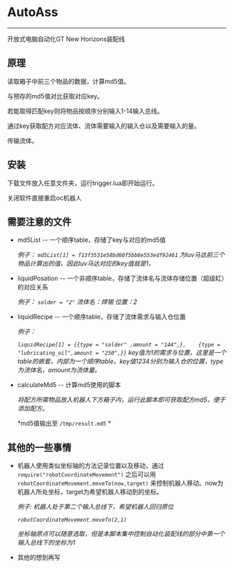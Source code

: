 # AutoAss
***
开放式电脑自动化GT New Horizons装配线

原理
----
读取箱子中前三个物品的数据，计算md5值。

与预存的md5值对比获取对应key。

若能取得匹配key则将物品按顺序分别输入1-14输入总线。

通过key获取配方对应流体、流体需要输入的输入仓以及需要输入的量。

传输流体。

安装
----
下载文件放入任意文件夹，运行trigger.lua即开始运行。

关闭软件直接重启oc机器人

需要注意的文件
----
* md5List -- 一个顺序table，存储了key与对应的md5值

  	*例子： `md5List[1] = f13f3531e58bd60f5bb8e553edf92461` 为luv马达前三个物品计算出的值，因此luv马达对应的key值就是1。*

* liquidPosation -- 一个非顺序table，存储了流体名与流体存储位置（超级缸）的对应关系

  	*例子： `solder = "2"` 流体名：焊锡 位置：2*

* liquidRecipe -- 一个顺序table，存储了流体需求与输入仓位置

  	*例子：*
  
  	*`liquidRecipe[1] = {{type = "solder" ,amount = "144",},	{type = "lubricating_oil",amount = "250",}}`*
  	*key值为1的需求与位置，这里是一个table的嵌套，内部为一个顺序table。key值1234分别为输入仓的位置，type为流体名，amount为流体量。*

* calculateMd5 -- 计算md5使用的脚本
	
	*将配方所需物品放入机器人下方箱子内，运行此脚本即可获取配方md5，便于添加配方。*
	
	*md5值输出至 `/tmp/result.md5` *
	
其他的一些事情
----
* 机器人使用类似坐标轴的方法记录位置以及移动，通过 `require("robotCoordinateMovement")` 之后可以用 `robotCoordinateMovement.moveTo(now,target)` 来控制机器人移动。now为机器人所处坐标，target为希望机器人移动到的坐标。

	*例子: 机器人处于第二个输入总线下，希望机器人回归原位*

	*`robotCoordinateMovement.moveTo(2,1)`*

	*坐标轴原点可以随意选取，但是本脚本集中控制自动化装配线的部分中第一个输入总线下的坐标为1*

* 其他的想到再写


